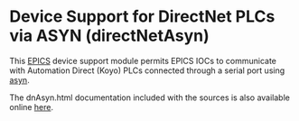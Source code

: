 # Device Support for DirectNet PLCs via ASYN (directNetAsyn)

This [EPICS](https://epics-controls.org) device support module permits
EPICS IOCs to communicate with Automation Direct (Koyo) PLCs connected
through a serial port using
[asyn](https://epics-modules.github.io/asyn/).

The dnAsyn.html documentation included with the sources is also available
online [here](https://epics.anl.gov/modules/plc/directNet/dnAsyn.html).

